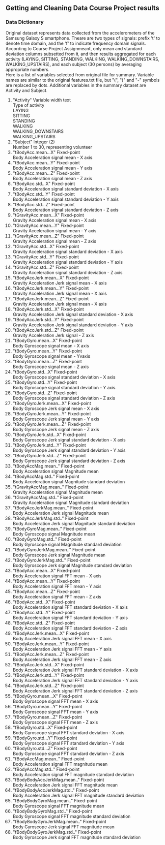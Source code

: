 ## Getting and Cleaning Data Course Project results
### Data Dictionary
Original dataset represents data collected from the accelerometers of the Samsung Galaxy S smartphone. Theare are two types of signals: prefix 't' to denote time domain, and the 'f' to indicate frequency domain signals.  
According to Course Project Assignmeant, only mean and standard deviation columns subsetted from it, and then results aggregated for each activity (LAYING, SITTING, STANDING, WALKING, WALKING_DOWNSTAIRS, WALKING_UPSTAIRS), and each subject (30 persons) by averaging appropriate numbers.  
Here is a list of variables selected from original file for summary. Variable names are similar to the original features.txt file, but "(", ")" and "-" symbols are replaced by dots. Additional variables in the summary dataset are Activity and Subject.  
1. "Activity"	Variable width text  
  Type of activity  
  LAYING  
  SITTING   
  STANDING   
  WALKING   
  WALKING_DOWNSTAIRS   
  WALKING_UPSTAIRS   
2. "Subject"	Integer (2)   
   Number 1 to 30, representing volunteer
3. "tBodyAcc.mean...X"		Fixed-point  
   Body Acceleration signal mean - X axis
4. "tBodyAcc.mean...Y"		Fixed-point  
   Body Acceleration signal mean - Y axis
5. "tBodyAcc.mean...Z"		Fixed-point  
   Body Acceleration signal mean - Z axis
6. "tBodyAcc.std...X"		Fixed-point  
   Body Acceleration signal standard deviation - X axis
7. "tBodyAcc.std...Y" 		Fixed-point  
   Body Acceleration signal standard deviation - Y axis
8. "tBodyAcc.std...Z"		Fixed-point  
   Body Acceleration signal standard deviation - Z axis 
9. "tGravityAcc.mean...X" 	Fixed-point  
   Gravity Acceleration signal mean - X axis
10. "tGravityAcc.mean...Y"	Fixed-point  
   Gravity Acceleration signal mean - Y axis
11. "tGravityAcc.mean...Z" 	Fixed-point  
   Gravity Acceleration signal mean - Z axis
12. "tGravityAcc.std...X" 	Fixed-point  
   Gravity Acceleration signal standard deviation - X axis
13. "tGravityAcc.std...Y" 	Fixed-point  
   Gravity Acceleration signal standard deviation - Y axis
14. "tGravityAcc.std...Z" 	Fixed-point  
   Gravity Acceleration signal standard deviation - Z axis
15. "tBodyAccJerk.mean...X" 	Fixed-point  
   Gravity Acceleration Jerk signal mean - X axis
16. "tBodyAccJerk.mean...Y" 	Fixed-point  
   Gravity Acceleration Jerk signal mean - X axis
17. "tBodyAccJerk.mean...Z" 	Fixed-point  
   Gravity Acceleration Jerk signal mean - X axis
18. "tBodyAccJerk.std...X" 	Fixed-point  
   Gravity Acceleration Jerk signal standard deviation - X axis
19. "tBodyAccJerk.std...Y" 	Fixed-point  
   Gravity Acceleration Jerk signal standard deviation - Y axis
20. "tBodyAccJerk.std...Z" 	Fixed-point  
   Gravity Acceleration Jerk signal  - Z axis
21. "tBodyGyro.mean...X" 	Fixed-point  
   Body Gyroscope signal mean - X axis
22. "tBodyGyro.mean...Y" 	Fixed-point  
   Body Gyroscope signal mean - Yvaxis
23. "tBodyGyro.mean...Z" 	Fixed-point  
   Body Gyroscope signal mean - Z axis
24. "tBodyGyro.std...X" 		Fixed-point  
   Body Gyroscope signal standard deviation - X axis
25. "tBodyGyro.std...Y" 		Fixed-point  
   Body Gyroscope signal standard deviation - Y axis
26. "tBodyGyro.std...Z" 		Fixed-point  
   Body Gyroscope signal standard deviation - Z axis
27. "tBodyGyroJerk.mean...X" 	Fixed-point  
   Body Gyroscope Jerk signal mean - X axis
28. "tBodyGyroJerk.mean...Y" 	Fixed-point  
   Body Gyroscope Jerk signal mean - Y axis
29. "tBodyGyroJerk.mean...Z"	Fixed-point  
   Body Gyroscope Jerk signal mean - Z axis
30. "tBodyGyroJerk.std...X" 	Fixed-point  
   Body Gyroscope Jerk signal standard deviation - X axis
31. "tBodyGyroJerk.std...Y" 	Fixed-point  
   Body Gyroscope Jerk signal standard deviation - Y axis
32. "tBodyGyroJerk.std...Z" 	Fixed-point  
   Body Gyroscope Jerk signal standard deviation - Z axis
33. "tBodyAccMag.mean.." 	Fixed-point  
   Body Acceleration signal Magnitude mean  
34. "tBodyAccMag.std.." 		Fixed-point  
   Body Acceleration signal Magnitude standard deviation
35. "tGravityAccMag.mean.." 	Fixed-point  
   Gravity Acceleration signal Magnitude mean
36. "tGravityAccMag.std.." 	Fixed-point  
   Gravity Acceleration signal Magnitude standard deviation
37. "tBodyAccJerkMag.mean.." 	Fixed-point  
   Body Acceleration Jerk signal Magnitude mean
38. "tBodyAccJerkMag.std.." 	Fixed-point  
   Body Acceleration Jerk signal Magnitude standard deviation
39. "tBodyGyroMag.mean.." 	Fixed-point  
   Body Gyroscope signal Magnitude mean
40. "tBodyGyroMag.std.." 	Fixed-point  
   Body Gyroscope signal Magnitude standard deviation
41. "tBodyGyroJerkMag.mean.." 	Fixed-point  
   Body Gyroscope Jerk signal Magnitude mean
42. "tBodyGyroJerkMag.std.." 	Fixed-point  
   Body Gyroscope Jerk signal Magnitude standard deviation
43. "fBodyAcc.mean...X" 		Fixed-point  
    Body Acceleration signal FFT mean - X axis
44. "fBodyAcc.mean...Y" 		Fixed-point  
    Body Acceleration signal FFT mean - Y axis
45. "fBodyAcc.mean...Z" 		Fixed-point  
    Body Acceleration signal FFT mean - Z axis
46. "fBodyAcc.std...X" 		Fixed-point  
   Body Acceleration signal FFT standard deviation - X axis
47. "fBodyAcc.std...Y" 		Fixed-point  
   Body Acceleration signal FFT standard deviation - Y axis
48. "fBodyAcc.std...Z" 		Fixed-point  
   Body Acceleration signal FFT standard deviation - Z axis
49. "fBodyAccJerk.mean...X" 	Fixed-point  
    Body Acceleration Jerk signal FFT mean - X axis
50. "fBodyAccJerk.mean...Y" 	Fixed-point  
    Body Acceleration Jerk signal FFT mean - Y axis
51. "fBodyAccJerk.mean...Z" 	Fixed-point  
    Body Acceleration Jerk signal FFT mean - Z axis
52. "fBodyAccJerk.std...X" 	Fixed-point  
   Body Acceleration Jerk signal FFT standard deviation - X axis
53. "fBodyAccJerk.std...Y" 	Fixed-point  
   Body Acceleration Jerk signal FFT standard deviation - Y axis
54. "fBodyAccJerk.std...Z" 	Fixed-point  
   Body Acceleration Jerk signal FFT standard deviation - Z axis
55. "fBodyGyro.mean...X" 	Fixed-point  
    Body Gyroscope signal FFT mean - X axis
56. "fBodyGyro.mean...Y" 	Fixed-point  
    Body Gyroscope signal FFT mean - Y axis
57. "fBodyGyro.mean...Z" 	Fixed-point  
    Body Gyroscope signal FFT mean - Z axis
58. "fBodyGyro.std...X" 		Fixed-point  
    Body Gyroscope signal FFT standard deviation - X axis
59. "fBodyGyro.std...Y" 		Fixed-point  
    Body Gyroscope signal FFT standard deviation - Y axis
60. "fBodyGyro.std...Z" 		Fixed-point  
    Body Gyroscope signal FFT standard deviation - Z axis
61. "fBodyAccMag.mean.." 	Fixed-point  
    Body Acceleration signal FFT magnitude mean
62. "fBodyAccMag.std.." 		Fixed-point  
    Body Acceleration signal FFT magnitude standard deviation
63. "fBodyBodyAccJerkMag.mean.." Fixed-point  
    Body Acceleration Jerk signal FFT magnitude mean
64. "fBodyBodyAccJerkMag.std.." 	Fixed-point  
    Body Acceleration Jerk signal FFT magnitude standard deviation
65. "fBodyBodyGyroMag.mean.." 	Fixed-point  
    Body Gyroscope signal FFT magnitude mean
66. "fBodyBodyGyroMag.std.." 	Fixed-point  
    Body Gyroscope signal FFT magnitude standard deviation
67. "fBodyBodyGyroJerkMag.mean.." Fixed-point  
    Body Gyroscope Jerk signal FFT magnitude mean
68. "fBodyBodyGyroJerkMag.std.."	Fixed-point  
    Body Gyroscope Jerk signal FFT magnitude standard deviation

